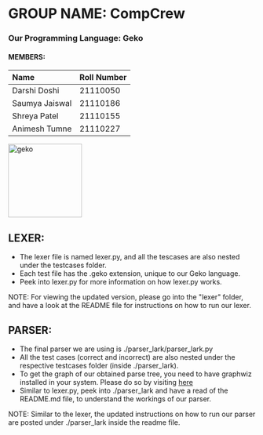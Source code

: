 # GROUP NAME: CompCrew
### Our Programming Language: Geko
#### MEMBERS:
|Name              |Roll Number      |
|:------------------|:-----------------|
|Darshi Doshi      |21110050|
|Saumya Jaiswal    |21110186|
|Shreya Patel      |21110155|
|Animesh Tumne     |21110227|

<p align="left"><img src="https://github.com/IITGN-CS327-2024/our-own-compiler-compcrew/assets/134190955/c304842e-fb75-4203-a09b-e26c32378bce" alt="geko" height="150"></p>

## LEXER:

- The lexer file is named lexer.py, and all the tescases are also nested under the testcases folder.
- Each test file has the .geko extension, unique to our Geko language.
- Peek into lexer.py for more information on how lexer.py works.

NOTE: For viewing the updated version, please go into the "lexer" folder, and have a look at the README file for instructions on how to run our lexer.

## PARSER:

- The final parser we are using is ./parser_lark/parser_lark.py
- All the test cases (correct and incorrect) are also nested under the respective testcases folder (inside ./parser_lark).
- To get the graph of our obtained parse tree, you need to have graphwiz installed in your system. Please do so by visiting [here](https://gitlab.com/api/v4/projects/4207231/packages/generic/graphviz-releases/10.0.1/windows_10_cmake_Release_graphviz-install-10.0.1-win64.exe)
- Similar to lexer.py, peek into ./parser_lark and have a read of the README.md file, to understand the workings of our parser.

NOTE: Similar to the lexer, the updated instructions on how to run our parser are posted under ./parser_lark inside the readme file.

